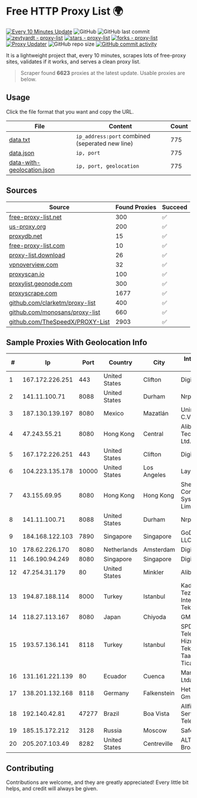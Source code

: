 
# Free HTTP Proxy List 🌍

[![Every 10 Minutes Update](https://github.com/mertguvencli/http-proxy-list/actions/workflows/main.yml/badge.svg?branch=main)](https://github.com/mertguvencli/http-proxy-list/actions/workflows/main.yml)
![GitHub](https://img.shields.io/github/license/mertguvencli/http-proxy-list)
![GitHub last commit](https://img.shields.io/github/last-commit/mertguvencli/http-proxy-list)
[![zevtyardt - proxy-list](https://img.shields.io/static/v1?label=zevtyardt&message=proxy-list&color=blue&logo=github)](https://github.com/zevtyardt/proxy-list "Go to GitHub repo")
[![stars - proxy-list](https://img.shields.io/github/stars/zevtyardt/proxy-list?style=social)](https://github.com/zevtyardt/proxy-list)
[![forks - proxy-list](https://img.shields.io/github/forks/zevtyardt/proxy-list?style=social)](https://github.com/zevtyardt/proxy-list)
[![Proxy Updater](https://github.com/zevtyardt/proxy-list/workflows/Proxy%20Updater/badge.svg)](https://github.com/zevtyardt/proxy-list/actions?query=workflow:"Proxy+Updater")
![GitHub repo size](https://img.shields.io/github/repo-size/zevtyardt/proxy-list)
[![GitHub commit activity](https://img.shields.io/github/commit-activity/m/zevtyardt/proxy-list?logo=commits)](https://github.com/zevtyardt/proxy-list/commits/main)

It is a lightweight project that, every 10 minutes, scrapes lots of free-proxy sites, validates if it works, and serves a clean proxy list.

> Scraper found **6623** proxies at the latest update. Usable proxies are below.

## Usage

Click the file format that you want and copy the URL.

|File|Content|Count|
|----|-------|-----|
|[data.txt](https://raw.githubusercontent.com/mertguvencli/http-proxy-list/main/proxy-list/data.txt)|`ip_address:port` combined (seperated new line)|775|
|[data.json](https://raw.githubusercontent.com/mertguvencli/http-proxy-list/main/proxy-list/data.json)|`ip, port`|775|
|[data-with-geolocation.json](https://raw.githubusercontent.com/mertguvencli/http-proxy-list/main/proxy-list/data-with-geolocation.json)|`ip, port, geolocation`|775|

## Sources

|Source|Found Proxies|Succeed|
|------|-------------|-------|
|[free-proxy-list.net](https://free-proxy-list.net)|300|✅|
|[us-proxy.org](https://www.us-proxy.org)|200|✅|
|[proxydb.net](http://proxydb.net)|15|✅|
|[free-proxy-list.com](https://free-proxy-list.com/?page=&port=&type%5B%5D=http&type%5B%5D=https&up_time=0&search=Search)|10|✅|
|[proxy-list.download](https://www.proxy-list.download/HTTP)|26|✅|
|[vpnoverview.com](https://vpnoverview.com/privacy/anonymous-browsing/free-proxy-servers)|32|✅|
|[proxyscan.io](https://www.proxyscan.io)|100|✅|
|[proxylist.geonode.com](https://proxylist.geonode.com/api/proxy-list?limit=300&page=1&sort_by=lastChecked&sort_type=desc&protocols=http,https)|300|✅|
|[proxyscrape.com](https://api.proxyscrape.com/v2/?request=displayproxies&protocol=http&timeout=10000&country=all&ssl=all&anonymity=all)|1677|✅|
|[github.com/clarketm/proxy-list](https://raw.githubusercontent.com/clarketm/proxy-list/master/proxy-list-raw.txt)|400|✅|
|[github.com/monosans/proxy-list](https://raw.githubusercontent.com/monosans/proxy-list/main/proxies/http.txt)|660|✅|
|[github.com/TheSpeedX/PROXY-List](https://raw.githubusercontent.com/TheSpeedX/PROXY-List/master/http.txt)|2903|✅|


## Sample Proxies With Geolocation Info

|#|Ip|Port|Country|City|Internet Service Provider|
|-|--|----|-------|----|-------------------------|
|1|167.172.226.251|443|United States|Clifton|DigitalOcean, LLC|
|2|141.11.100.71|8088|United States|Durham|Nrp Network LLC|
|3|187.130.139.197|8080|Mexico|Mazatlán|Uninet S.A. de C.V.|
|4|47.243.55.21|8080|Hong Kong|Central|Alibaba (US) Technology Co., Ltd.|
|5|167.172.226.251|443|United States|Clifton|DigitalOcean, LLC|
|6|104.223.135.178|10000|United States|Los Angeles|LayerHost|
|7|43.155.69.95|8080|Hong Kong|Hong Kong|Shenzhen Tencent Computer Systems Company Limited|
|8|141.11.100.71|8088|United States|Durham|Nrp Network LLC|
|9|184.168.122.103|7890|Singapore|Singapore|GoDaddy.com, LLC|
|10|178.62.226.170|8080|Netherlands|Amsterdam|DigitalOcean, LLC|
|11|146.190.94.249|8080|Singapore|Singapore|DigitalOcean, LLC|
|12|47.254.31.179|80|United States|Minkler|Alibaba.com LLC|
|13|194.87.188.114|8000|Turkey|Istanbul|Kadir Huseyin Tezcan Nosspeed Internet Teknolojileri|
|14|118.27.113.167|8080|Japan|Chiyoda|GMO Internet, Inc.|
|15|193.57.136.141|8118|Turkey|Istanbul|SPDNet Telekomunikasyon Hizmetleri Bilgi Teknolojileri Taahhut Sanayi Ve Ticare|
|16|131.161.221.139|80|Ecuador|Cuenca|Marvicnet CIA Ltda|
|17|138.201.132.168|8118|Germany|Falkenstein|Hetzner Online GmbH|
|18|192.140.42.81|47277|Brazil|Boa Vista|Allfiber Telecom Serviços de Telecomunicações|
|19|185.15.172.212|3128|Russia|Moscow|SafeData LLC|
|20|205.207.103.49|8282|United States|Centreville|ALTIUS Broadband, LLC|



## Contributing

Contributions are welcome, and they are greatly appreciated! Every
little bit helps, and credit will always be given.


